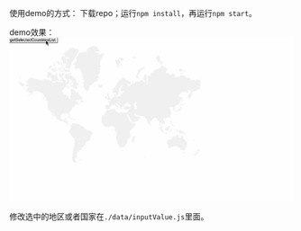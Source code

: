 使用demo的方式：
下载repo；运行`npm install`，再运行`npm start`。

demo效果：
![demo](https://github.com/fayeah/rct-map/blob/master/assets/demo.gif)

修改选中的地区或者国家在`./data/inputValue.js`里面。
